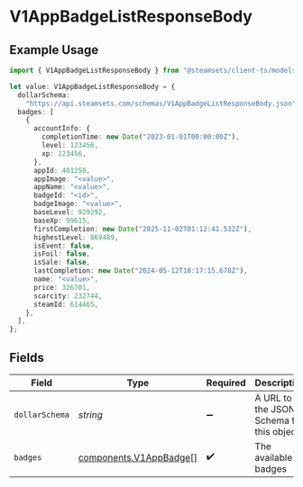 # V1AppBadgeListResponseBody

## Example Usage

```typescript
import { V1AppBadgeListResponseBody } from "@steamsets/client-ts/models/components";

let value: V1AppBadgeListResponseBody = {
  dollarSchema:
    "https://api.steamsets.com/schemas/V1AppBadgeListResponseBody.json",
  badges: [
    {
      accountInfo: {
        completionTime: new Date("2023-01-01T00:00:00Z"),
        level: 123456,
        xp: 123456,
      },
      appId: 401259,
      appImage: "<value>",
      appName: "<value>",
      badgeId: "<id>",
      badgeImage: "<value>",
      baseLevel: 929292,
      baseXp: 99615,
      firstCompletion: new Date("2025-11-02T01:12:41.532Z"),
      highestLevel: 869489,
      isEvent: false,
      isFoil: false,
      isSale: false,
      lastCompletion: new Date("2024-05-12T18:17:15.678Z"),
      name: "<value>",
      price: 326701,
      scarcity: 232744,
      steamId: 614465,
    },
  ],
};
```

## Fields

| Field                                                             | Type                                                              | Required                                                          | Description                                                       | Example                                                           |
| ----------------------------------------------------------------- | ----------------------------------------------------------------- | ----------------------------------------------------------------- | ----------------------------------------------------------------- | ----------------------------------------------------------------- |
| `dollarSchema`                                                    | *string*                                                          | :heavy_minus_sign:                                                | A URL to the JSON Schema for this object.                         | https://api.steamsets.com/schemas/V1AppBadgeListResponseBody.json |
| `badges`                                                          | [components.V1AppBadge](../../models/components/v1appbadge.md)[]  | :heavy_check_mark:                                                | The available badges                                              |                                                                   |